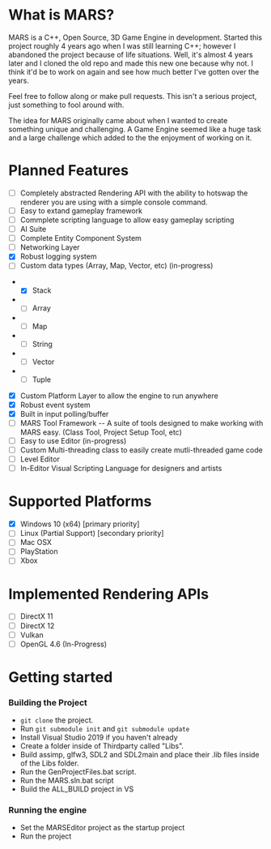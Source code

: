 # What is MARS?
MARS is a C++, Open Source, 3D Game Engine in development. Started this project roughly 4 years ago when I was still learning C++; however I abandoned the project because of life situations. Well, it's almost 4 years later and I cloned the old repo and made this new one because why not. I think it'd be to work on again and see how much better I've gotten over the years.

Feel free to follow along or make pull requests. This isn't a serious project, just something to fool around with.

The idea for MARS originally came about when I wanted to create something unique and challenging. 
A Game Engine seemed like a huge task and a large challenge which added to the the enjoyment of working on it.

# Planned Features
- [ ] Completely abstracted Rendering API with the ability to hotswap the renderer you are using with a simple console command.
- [ ] Easy to extand gameplay framework
- [ ] Commplete scripting language to allow easy gameplay scripting
- [ ] AI Suite
- [ ] Complete Entity Component System
- [ ] Networking Layer
- [x] Robust logging system
- [ ] Custom data types (Array, Map, Vector, etc) (in-progress)
-  - [x] Stack
-  - [ ] Array
-  - [ ] Map
-  - [ ] String
-  - [ ] Vector
-  - [ ] Tuple
- [x] Custom Platform Layer to allow the engine to run anywhere
- [x] Robust event system
- [x] Built in input polling/buffer
- [ ] MARS Tool Framework -- A suite of tools designed to make working with MARS easy. (Class Tool, Project Setup Tool, etc)
- [ ] Easy to use Editor (in-progress)
- [ ] Custom Multi-threading class to easily create mutli-threaded game code
- [ ] Level Editor
- [ ] In-Editor Visual Scripting Language for designers and artists

# Supported Platforms
 - [x] Windows 10 (x64) [primary priority]
 - [ ] Linux (Partial Support) [secondary priority]
 - [ ] Mac OSX
 - [ ] PlayStation
 - [ ] Xbox

# Implemented Rendering APIs
- [ ] DirectX 11
- [ ] DirectX 12
- [ ] Vulkan
- [ ] OpenGL 4.6 (In-Progress)

# Getting started
### Building the Project

- `git clone` the project. 
- Run `git submodule init` and `git submodule update`
- Install Visual Studio 2019 if you haven't already
- Create a folder inside of Thirdparty called "Libs". 
- Build assimp, glfw3, SDL2 and SDL2main and place their .lib files inside of the Libs folder. 
- Run the GenProjectFiles.bat script.
- Run the MARS.sln.bat script
- Build the ALL_BUILD project in VS

### Running the engine
- Set the MARSEditor project as the startup project
- Run the project
